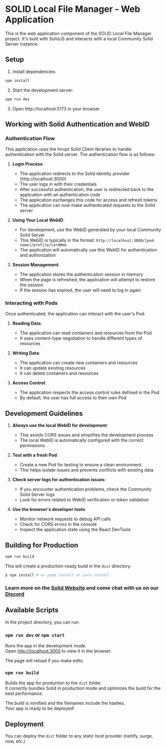 # SOLID Local File Manager - Web Application

This is the web application component of the SOLID Local File Manager project. It's built with SolidJS and interacts with a local Community Solid Server instance.

## Setup

1. Install dependencies:
```bash
npm install
```

2. Start the development server:
```bash
npm run dev
```

3. Open http://localhost:5173 in your browser

## Working with Solid Authentication and WebID

### Authentication Flow

This application uses the Inrupt Solid Client libraries to handle authentication with the Solid server. The authentication flow is as follows:

1. **Login Process**:
   - The application redirects to the Solid identity provider (http://localhost:3000)
   - The user logs in with their credentials
   - After successful authentication, the user is redirected back to the application with an authentication code
   - The application exchanges this code for access and refresh tokens
   - The application can now make authenticated requests to the Solid server

2. **Using Your Local WebID**:
   - For development, use the WebID generated by your local Community Solid Server
   - This WebID is typically in the format: `http://localhost:3000/[pod-name]/profile/card#me`
   - The application will automatically use this WebID for authentication and authorization

3. **Session Management**:
   - The application stores the authentication session in memory
   - When the page is refreshed, the application will attempt to restore the session
   - If the session has expired, the user will need to log in again

### Interacting with Pods

Once authenticated, the application can interact with the user's Pod:

1. **Reading Data**:
   - The application can read containers and resources from the Pod
   - It uses content-type negotiation to handle different types of resources

2. **Writing Data**:
   - The application can create new containers and resources
   - It can update existing resources
   - It can delete containers and resources

3. **Access Control**:
   - The application respects the access control rules defined in the Pod
   - By default, the user has full access to their own Pod

## Development Guidelines

1. **Always use the local WebID for development**:
   - This avoids CORS issues and simplifies the development process
   - The local WebID is automatically configured with the correct permissions

2. **Test with a fresh Pod**:
   - Create a new Pod for testing to ensure a clean environment
   - This helps isolate issues and prevents conflicts with existing data

3. **Check server logs for authentication issues**:
   - If you encounter authentication problems, check the Community Solid Server logs
   - Look for errors related to WebID verification or token validation

4. **Use the browser's developer tools**:
   - Monitor network requests to debug API calls
   - Check for CORS errors in the console
   - Inspect the application state using the React DevTools

## Building for Production

```bash
npm run build
```

This will create a production-ready build in the `dist` directory.

```bash
$ npm install # or pnpm install or yarn install
```

### Learn more on the [Solid Website](https://solidjs.com) and come chat with us on our [Discord](https://discord.com/invite/solidjs)

## Available Scripts

In the project directory, you can run:

### `npm run dev` or `npm start`

Runs the app in the development mode.<br>
Open [http://localhost:3000](http://localhost:3000) to view it in the browser.

The page will reload if you make edits.<br>

### `npm run build`

Builds the app for production to the `dist` folder.<br>
It correctly bundles Solid in production mode and optimizes the build for the best performance.

The build is minified and the filenames include the hashes.<br>
Your app is ready to be deployed!

## Deployment

You can deploy the `dist` folder to any static host provider (netlify, surge, now, etc.)
